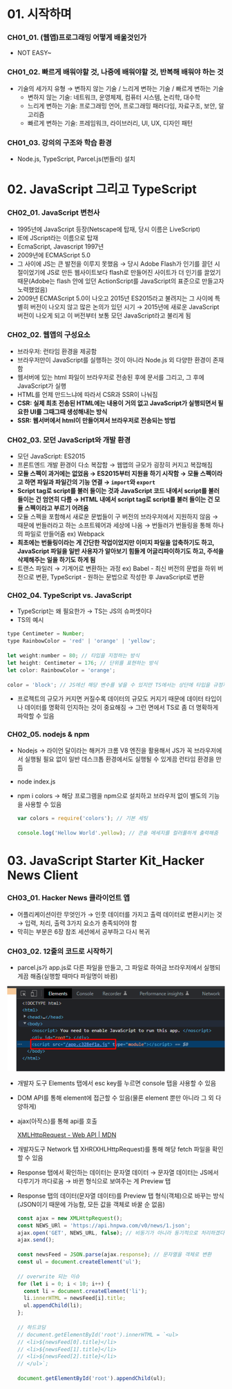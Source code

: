 # 01. 시작하며

### CH01_01. (웹앱)프로그래밍 어떻게 배울것인가

- NOT EASY~

### CH01_02. 빠르게 배워야할 것, 나중에 배워야할 것, 반복해 배워야 하는 것

- 기술의 세가지 유형 → 변하지 않는 기술 / 느리게 변하는 기술 / 빠르게 변하는 기술
    - 변하지 않는 기술: 네트워크, 운영체제, 컴퓨터 시스템, 논리학, 대수학
    - 느리게 변하는 기술: 프로그래밍 언어, 프로그래밍 패러다임, 자료구조, 보안, 알고리즘
    - 빠르게 변하는 기술: 프레임워크, 라이브러리, UI, UX, 디자인 패턴

### CH01_03. 강의의 구조와 학습 환경

- Node.js, TypeScript, Parcel.js(번들러) 설치

# 02. JavaScript 그리고 TypeScript

### CH02_01. JavaScript 변천사

- 1995년에 JavaScript 등장(Netscape에 탑재, 당시 이름은 LiveScript)
- IE에 JScript라는 이름으로 탑재
- EcmaScript, Javascript 1997년
- 2009년에 ECMAScript 5.0
- 그 사이에 JS는 큰 발전을 이루지 못했음 → 당시 Adobe Flash가 인기를 끌던 시절이었기에 JS로 만든 웹사이트보다 flash로 만들어진 사이트가 더 인기를 끌었기 때문(Adobe는 flash 안에 있던 ActionScript를 JavaScript의 표준으로 만들고자 노력했었음)
- 2009년 ECMAScript 5.0이 나오고 2015년 ES2015라고 불려지는 그 사이에 특별히 버전이 나오지 않고 많은 논의가 있던 시기 → 2015년에 새로운 JavaScript 버전이 나오게 되고 이 버전부터 보통 모던 JavaScript라고 불리게 됨

### CH02_02. 웹앱의 구성요소

- 브라우저: 런타임 환경을 제공함
- 브라우저만이 JavaScript를 실행하는 것이 아니라 Node.js 외 다양한 환경이 존재함
- 웹서버에 있는 html 파일이 브라우저로 전송된 후에 문서를 그리고, 그 후에 JavaScript가 실행
- HTML를 언제 만드느냐에 따라서 CSR과 SSR이 나눠짐
- **CSR: 실제 최초 전송된 HTML에는 내용이 거의 없고 JavaScript가 실행되면서 필요한 UI를 그때그때 생성해내는 방식**
- **SSR: 웹서버에서 html이 만들어져서 브라우저로 전송되는 방법**

### CH02_03. 모던 JavaScript와 개발 환경

- 모던 JavaScript: ES2015
- 프론트엔드 개발 환경이 다소 복잡함 → 웹앱의 규모가 굉장히 커지고 복잡해짐
- **모듈 스펙이 과거에는 없었음 → ES2015부터 지원을 하기 시작함 → 모듈 스펙이라고 하면 파일과 파일간의 기능 연결 → `import`와 `export`**
- **Script tag로 script를 불러 들이는 것과 JavaScript 코드 내에서 script를 불러 들이는 건 엄연히 다름 → HTML 내에서 script tag로 script를 불러 들이는 건 모듈 스펙이라고 부르기 어려움**
- 모듈 스펙을 포함해서 새로운 문법들이 구 버전의 브라우저에서 지원하지 않음 → 때문에 번들러라고 하는 소프트웨어과 세상에 나옴 → 번들러가 번들링을 통해 하나의 파일로 만들어줌 ex) Webpack
- **최초에는 번들링이라는 게 간단한 작업이었지만 이미지 파일을 압축하기도 하고, JavaScript 파일을 일반 사용자가 알아보기 힘들게 어글리파이하기도 하고, 주석을 삭제해주는 일을 하기도 하게 됨**
- 트랜스 파일러 → 기계어로 변환하는 과정 ex) Babel - 최신 버전의 문법을 하위 버전으로 변환, TypeScript - 원하는 문법으로 작성한 후 JavaScript로 변환

### CH02_04. TypeScript vs. JavaScript

- TypeScript는 왜 필요한가 → TS는 JS의 슈퍼셋이다
- TS의 예시

```jsx
type Centimeter = Number;
type RainbowColor = 'red' | 'orange' | 'yellow';

let weight:number = 80; // 타입을 지정하는 방식
let height: Centimeter = 176; // 단위를 표현하는 방식
let color: RainbowColor = 'orange';

color = 'block'; // JS에선 해당 변수를 넣을 수 있지만 TS에서는 상단에 타입을 규정지어 놨기 때문에 black을 넣을 수 없음
```

- 프로젝트의 규모가 커지면 커질수록 데이터의 규모도 커지기 때문에 데이터 타입이나 데이터를 명확히 인지하는 것이 중요해짐 → 그런 면에서 TS로 좀 더 명확하게 파악할 수 있음

### CH02_05. nodejs & npm

- Nodejs → 라이언 달이라는 해커가 크롬 V8 엔진을 활용해서 JS가 꼭 브라우저에서 실행될 필요 없이 일반 데스크톱 환경에서도 실행될 수 있게끔 런타임 환경을 만듬
- node index.js
- npm i colors → 해당 프로그램을 npm으로 설치하고 브라우저 없이 별도의 기능을 사용할 수 있음
    
    ```jsx
    var colors = require('colors'); // 기본 세팅
    
    console.log('Hellow World'.yellow); // 콘솔 메세지를 컬러풀하게 출력해줌
    ```
    

# 03. JavaScript Starter Kit_Hacker News Client

### CH03_01. Hacker News 클라이언트 앱

- 어플리케이션이란 무엇인가 → 인풋 데이터를 가지고 출력 데이터로 변환시키는 것 → 입력, 처리, 출력 3가지 요소가 충족되어야 함
- 막히는 부분은 6장 참조 세션에서 공부하고 다시 복귀

### CH03_02. 12줄의 코드로 시작하기

- parcel.js가 app.js로 다른 파일을 만들고, 그 파일로 하여금 브라우저에서 실행되게끔 해줌(실행할 때마다 파일명이 바뀜)

![Untitled](../assets/9eb37fb91445.png)

- 개발자 도구 Elements 탭에서 esc key를 누르면 console 탭을 사용할 수 있음
- DOM API를 통해 element에 접근할 수 있음(물론 element 뿐만 아니라 그 외 다양하게)
- ajax(아작스)를 통해 api를 호출
    
    [XMLHttpRequest - Web API | MDN](https://developer.mozilla.org/ko/docs/Web/API/XMLHttpRequest)
    
- 개발자도구 Network 탭 XHR(XHLHttpRequest)를 통해 해당 fetch 파일을 확인할 수 있음
- Response 탭에서 확인하는 데이터는 문자열 데이터 → 문자열 데이터는 JS에서 다루기가 까다로움 → 바뀐 형식으로 보여주는 게 Preview 탭
- Response 탭의 데이터(문자열 데이터)를 Preview 탭 형식(객체)으로 바꾸는 방식(JSON이기 때문에 가능함, 모든 값을 객체로 바꿀 순 없음)
    
    ```jsx
    const ajax = new XMLHttpRequest();
    const NEWS_URl = 'https://api.hnpwa.com/v0/news/1.json'; 
    ajax.open('GET', NEWS_URL, false); // 비동기가 아니라 동기적으로 처리하겠다는 옵션
    ajax.send();
    
    const newsFeed = JSON.parse(ajax.response); // 문자열을 객체로 변환
    const ul = document.createElement('ul');
    
    // overwrite 되는 이슈
    for (let i = 0; i < 10; i++) {
      const li = document.createElement('li');
      li.innerHTML = newsFeed[i].title;
      ul.appendChild(li);
    };
    
    // 하드코딩
    // document.getElementById('root').innerHTML = `<ul>
    // <li>${newsFeed[0].title}</li>
    // <li>${newsFeed[1].title}</li>
    // <li>${newsFeed[2].title}</li>
    // </ul>`;
    
    document.getElementById('root').appendChild(ul);
    ```